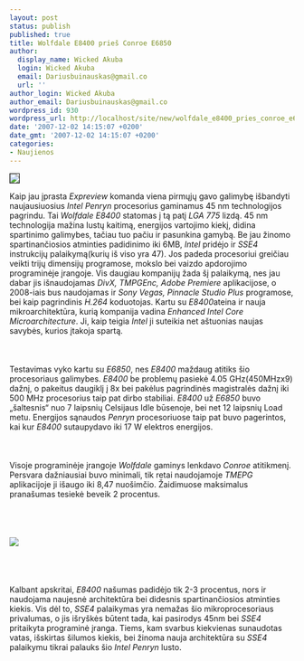 ```yaml
---
layout: post
status: publish
published: true
title: Wolfdale E8400 prieš Conroe E6850
author:
  display_name: Wicked Akuba
  login: Wicked Akuba
  email: Dariusbuinauskas@gmail.co
  url: ''
author_login: Wicked Akuba
author_email: Dariusbuinauskas@gmail.co
wordpress_id: 930
wordpress_url: http://localhost/site/new/wolfdale_e8400_pries_conroe_e6850/
date: '2007-12-02 14:15:07 +0200'
date_gmt: '2007-12-02 14:15:07 +0200'
categories:
- Naujienos
---
```

<div class="imgright"><img src="http://img249.imageshack.us/img249/6497/cpu5bxe8.jpg" border="1"></div>
<p>Kaip jau įprasta <i>Expreview</i> komanda viena pirmųjų gavo galimybę išbandyti naujausiuosius <i>Intel Penryn</i> procesorius gaminamus 45 nm technologijos pagrindu. Tai <i>Wolfdale E8400</i> statomas į tą patį <i>LGA 775</i> lizdą. 45 nm technologija mažina lustų kaitimą, energijos vartojimo kiekį, didina spartinimo galimybes, tačiau tuo pačiu ir pasunkina gamybą. Be jau žinomo spartinančiosios atminties padidinimo iki 6MB, <i>Intel</i> pridėjo ir <i>SSE4</i> instrukcijų palaikymą(kurių iš viso yra 47). Jos padeda procesoriui greičiau veikti trijų dimensijų programose, mokslo bei vaizdo apdorojimo programinėje įrangoje. Vis daugiau kompanijų žada šį palaikymą, nes jau dabar jis išnaudojamas <i>DivX, TMPGEnc, Adobe Premiere</i> aplikacijose, o 2008-iais bus naudojamas ir <i>Sony Vegas, Pinnacle Studio Plus</i> programose, bei kaip pagrindinis <i>H.264</i> koduotojas. Kartu su <i>E8400</i>ateina ir nauja mikroarchitektūra, kurią kompanija vadina <i> Enhanced Intel Core Microarchitecture</i>.  Ji, kaip teigia <i>Intel</i> ji suteikia net aštuonias naujas savybės, kurios įtakoja spartą.<br />
<br><br />
<br>Testavimas vyko kartu su <i>E6850</i>, nes <i>E8400</i> maždaug atitiks šio procesoriaus galimybes. <i>E8400</i> be problemų pasiekė 4.05 GHz(450MHzx9) dažnį, o pakeitus daugiklį į 8x bei pakėlus pagrindinės magistralės dažnį iki 500 MHz procesorius taip pat dirbo stabiliai. <i>E8400</i> už <i>E6850</i> buvo „šaltesnis“ nuo 7 laipsnių Celsijaus Idle būsenoje, bei net 12 laipsnių Load metu. Energijos sąnaudos <i>Penryn</i> procesoriuose taip pat buvo pagerintos, kai kur <i>E8400</i> sutaupydavo iki 17 W elektros energijos.<br />
<br><br />
<br>Visoje programinėje įrangoje <i>Wolfdale</i> gaminys lenkdavo <i>Conroe</i> atitikmenį. Persvara dažniausiai buvo minimali, tik retai naudojamoje <i>TMEPG</i> aplikacijoje ji išaugo iki 8,47 nuošimčio. Žaidimuose maksimalus pranašumas tesiekė beveik 2 procentus.<br />
<br><br />
<br><br><img src="http://www.technews.lt/upl/Failai/ExpreviewE8400.png"><br><br />
<br><br />
<br>Kalbant apskritai, <i>E8400</i> našumas padidėjo tik 2-3 procentus, nors ir naudojama naujesnė architektūra bei didesnis spartinančiosios atminties kiekis. Vis dėl to, <i>SSE4</i> palaikymas yra nemažas šio mikroprocesoriaus privalumas, o jis išryškės būtent tada, kai pasirodys 45nm bei <i>SSE4</i> pritaikyta programinė įranga. Tiems, kam svarbus kiekvienas sunaudotas vatas, išskirtas šilumos kiekis, bei žinoma nauja architektūra su <i>SSE4</i> palaikymu tikrai palauks šio <i>Intel Penryn</i> lusto.<br />
<br></p>
